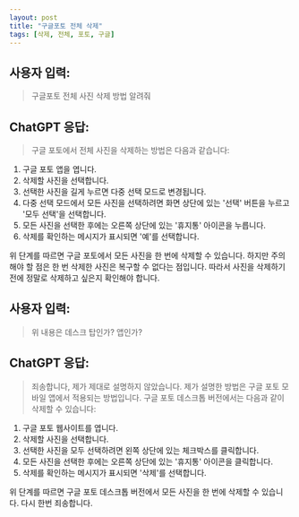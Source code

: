 ```yaml
---
layout: post
title: "구글포토 전체 삭제"
tags: [삭제, 전체, 포토, 구글]
---
```


## 사용자 입력:
> 구글포토 전체 사진 삭제 방법 알려줘

## ChatGPT 응답:
> 구글 포토에서 전체 사진을 삭제하는 방법은 다음과 같습니다:

1. 구글 포토 앱을 엽니다.
2. 삭제할 사진을 선택합니다.
3. 선택한 사진을 길게 누르면 다중 선택 모드로 변경됩니다.
4. 다중 선택 모드에서 모든 사진을 선택하려면 화면 상단에 있는 '선택' 버튼을 누르고 '모두 선택'을 선택합니다.
5. 모든 사진을 선택한 후에는 오른쪽 상단에 있는 '휴지통' 아이콘을 누릅니다.
6. 삭제를 확인하는 메시지가 표시되면 '예'를 선택합니다.

위 단계를 따르면 구글 포토에서 모든 사진을 한 번에 삭제할 수 있습니다. 하지만 주의해야 할 점은 한 번 삭제한 사진은 복구할 수 없다는 점입니다. 따라서 사진을 삭제하기 전에 정말로 삭제하고 싶은지 확인해야 합니다.

## 사용자 입력:
> 위 내용은 데스크 탑인가? 앱인가?

## ChatGPT 응답:
> 죄송합니다, 제가 제대로 설명하지 않았습니다. 제가 설명한 방법은 구글 포토 모바일 앱에서 적용되는 방법입니다. 구글 포토 데스크톱 버전에서는 다음과 같이 삭제할 수 있습니다:

1. 구글 포토 웹사이트를 엽니다.
2. 삭제할 사진을 선택합니다.
3. 선택한 사진을 모두 선택하려면 왼쪽 상단에 있는 체크박스를 클릭합니다.
4. 모든 사진을 선택한 후에는 오른쪽 상단에 있는 '휴지통' 아이콘을 클릭합니다.
5. 삭제를 확인하는 메시지가 표시되면 '삭제'를 선택합니다.

위 단계를 따르면 구글 포토 데스크톱 버전에서 모든 사진을 한 번에 삭제할 수 있습니다. 다시 한번 죄송합니다.


